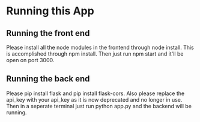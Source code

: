 # Running this App #

## Running the front end ##

Please install all the node modules in the frontend through node install. This is accomplished through npm install. Then just run npm start and it'll be open on port 3000.


## Running the back end ## 
Please pip install flask and pip install flask-cors. Also please replace the api_key with your api_key as it is now deprecated and no longer in use. Then in a seperate terminal just run python app.py and the backend will be running.


